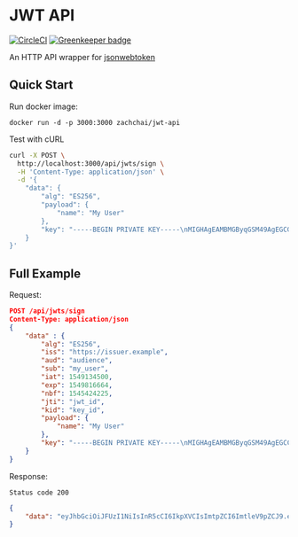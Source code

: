 # JWT API

[![CircleCI](https://circleci.com/gh/zach-chai/jwt-api.svg?style=svg)](https://circleci.com/gh/zach-chai/jwt-api)
[![Greenkeeper badge](https://badges.greenkeeper.io/zach-chai/jwt-api.svg)](https://greenkeeper.io/)

An HTTP API wrapper for [jsonwebtoken](https://github.com/auth0/node-jsonwebtoken)

## Quick Start

Run docker image:
```
docker run -d -p 3000:3000 zachchai/jwt-api
```
Test with cURL
```bash
curl -X POST \
  http://localhost:3000/api/jwts/sign \
  -H 'Content-Type: application/json' \
  -d '{
    "data": {
        "alg": "ES256",
        "payload": {
            "name": "My User"
        },
        "key": "-----BEGIN PRIVATE KEY-----\nMIGHAgEAMBMGByqGSM49AgEGCCqGSM49AwEHBG0wawIBAQQgevZzL1gdAFr88hb2\nOF/2NxApJCzGCEDdfSp6VQO30hyhRANCAAQRWz+jn65BtOMvdyHKcvjBeBSDZH2r\n1RTwjmYSi9R/zpBnuQ4EiMnCqfMPWiZqB4QdbAd0E7oH50VpuZ1P087G\n-----END PRIVATE KEY-----"
    }
}'
```

## Full Example

Request:

```json
POST /api/jwts/sign
Content-Type: application/json
{
	"data" : {
		"alg": "ES256",
		"iss": "https://issuer.example",
		"aud": "audience",
		"sub": "my_user",
		"iat": 1549134500,
		"exp": 1549816664,
		"nbf": 1545424225,
		"jti": "jwt_id",
		"kid": "key_id",
		"payload": {
			"name": "My User"
		},
		"key": "-----BEGIN PRIVATE KEY-----\nMIGHAgEAMBMGByqGSM49AgEGCCqGSM49AwEHBG0wawIBAQQgevZzL1gdAFr88hb2\nOF/2NxApJCzGCEDdfSp6VQO30hyhRANCAAQRWz+jn65BtOMvdyHKcvjBeBSDZH2r\n1RTwjmYSi9R/zpBnuQ4EiMnCqfMPWiZqB4QdbAd0E7oH50VpuZ1P087G\n-----END PRIVATE KEY-----"
	}
}
```
Response:

`Status code 200`
```json
{
    "data": "eyJhbGciOiJFUzI1NiIsInR5cCI6IkpXVCIsImtpZCI6ImtleV9pZCJ9.eyJuYW1lIjoiTXkgVXNlciIsImlhdCI6MTU0OTEzNDUwMCwiZXhwIjoxNTQ5ODE2NjY0LCJuYmYiOjE1NDU0MjQyMjUsImF1ZCI6ImF1ZGllbmNlIiwiaXNzIjoiaHR0cHM6Ly9pc3N1ZXIuZXhhbXBsZSIsInN1YiI6Im15X3VzZXIiLCJqdGkiOiJqd3RfaWQifQ.HHnAxHskfIJZywgXEysqO8bGpPVcCv5Gub-JCbYzqfdNmDF9G9wUjgDzvAwpDwLDIFHe6nfVJq79E_RoOdAukw"
}
```
